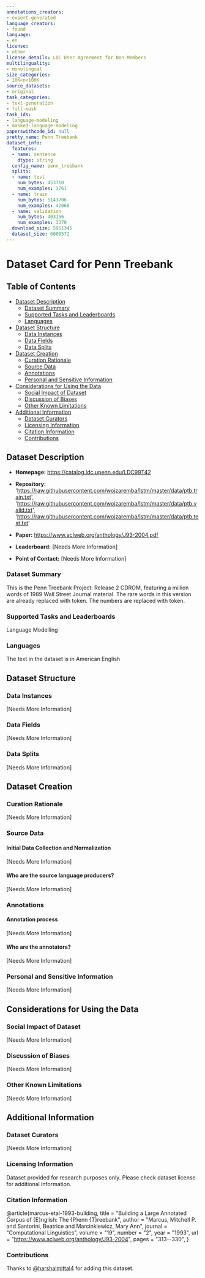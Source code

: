 ```yaml
---
annotations_creators:
- expert-generated
language_creators:
- found
language:
- en
license:
- other
license_details: LDC User Agreement for Non-Members
multilinguality:
- monolingual
size_categories:
- 10K<n<100K
source_datasets:
- original
task_categories:
- text-generation
- fill-mask
task_ids:
- language-modeling
- masked-language-modeling
paperswithcode_id: null
pretty_name: Penn Treebank
dataset_info:
  features:
  - name: sentence
    dtype: string
  config_name: penn_treebank
  splits:
  - name: test
    num_bytes: 453710
    num_examples: 3761
  - name: train
    num_bytes: 5143706
    num_examples: 42068
  - name: validation
    num_bytes: 403156
    num_examples: 3370
  download_size: 5951345
  dataset_size: 6000572
---
```


# Dataset Card for Penn Treebank

## Table of Contents
- [Dataset Description](#dataset-description)
  - [Dataset Summary](#dataset-summary)
  - [Supported Tasks and Leaderboards](#supported-tasks-and-leaderboards)
  - [Languages](#languages)
- [Dataset Structure](#dataset-structure)
  - [Data Instances](#data-instances)
  - [Data Fields](#data-fields)
  - [Data Splits](#data-splits)
- [Dataset Creation](#dataset-creation)
  - [Curation Rationale](#curation-rationale)
  - [Source Data](#source-data)
  - [Annotations](#annotations)
  - [Personal and Sensitive Information](#personal-and-sensitive-information)
- [Considerations for Using the Data](#considerations-for-using-the-data)
  - [Social Impact of Dataset](#social-impact-of-dataset)
  - [Discussion of Biases](#discussion-of-biases)
  - [Other Known Limitations](#other-known-limitations)
- [Additional Information](#additional-information)
  - [Dataset Curators](#dataset-curators)
  - [Licensing Information](#licensing-information)
  - [Citation Information](#citation-information)
  - [Contributions](#contributions)

## Dataset Description

- **Homepage:** https://catalog.ldc.upenn.edu/LDC99T42

- **Repository:** 'https://raw.githubusercontent.com/wojzaremba/lstm/master/data/ptb.train.txt',
  'https://raw.githubusercontent.com/wojzaremba/lstm/master/data/ptb.valid.txt',
  'https://raw.githubusercontent.com/wojzaremba/lstm/master/data/ptb.test.txt'
- **Paper:** https://www.aclweb.org/anthology/J93-2004.pdf
- **Leaderboard:** [Needs More Information]
- **Point of Contact:** [Needs More Information]

### Dataset Summary

This is the Penn Treebank Project: Release 2 CDROM, featuring a million words of 1989 Wall Street Journal material. 
The rare words in this version are already replaced with <unk> token. The numbers are replaced with <N> token.

### Supported Tasks and Leaderboards

Language Modelling

### Languages

The text in the dataset is in American English

## Dataset Structure

### Data Instances

[Needs More Information]

### Data Fields

[Needs More Information]

### Data Splits

[Needs More Information]

## Dataset Creation

### Curation Rationale

[Needs More Information]

### Source Data

#### Initial Data Collection and Normalization

[Needs More Information]

#### Who are the source language producers?

[Needs More Information]

### Annotations

#### Annotation process

[Needs More Information]

#### Who are the annotators?

[Needs More Information]

### Personal and Sensitive Information

[Needs More Information]

## Considerations for Using the Data

### Social Impact of Dataset

[Needs More Information]

### Discussion of Biases

[Needs More Information]

### Other Known Limitations

[Needs More Information]

## Additional Information

### Dataset Curators

[Needs More Information]

### Licensing Information

Dataset provided for research purposes only. Please check dataset license for additional information.

### Citation Information

@article{marcus-etal-1993-building,
    title = "Building a Large Annotated Corpus of {E}nglish: The {P}enn {T}reebank",
    author = "Marcus, Mitchell P.  and
      Santorini, Beatrice  and
      Marcinkiewicz, Mary Ann",
    journal = "Computational Linguistics",
    volume = "19",
    number = "2",
    year = "1993",
    url = "https://www.aclweb.org/anthology/J93-2004",
    pages = "313--330",
}
### Contributions

Thanks to [@harshalmittal4](https://github.com/harshalmittal4) for adding this dataset.